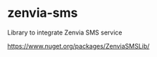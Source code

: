 # zenvia-sms
Library to integrate Zenvia SMS service


https://www.nuget.org/packages/ZenviaSMSLib/
